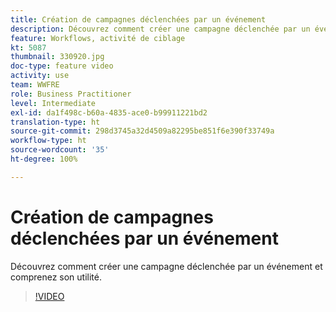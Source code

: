 ```yaml
---
title: Création de campagnes déclenchées par un événement
description: Découvrez comment créer une campagne déclenchée par un événement et comprenez son utilité.
feature: Workflows, activité de ciblage
kt: 5087
thumbnail: 330920.jpg
doc-type: feature video
activity: use
team: WWFRE
role: Business Practitioner
level: Intermediate
exl-id: da1f498c-b60a-4835-ace0-b99911221bd2
translation-type: ht
source-git-commit: 298d3745a32d4509a82295be851f6e390f33749a
workflow-type: ht
source-wordcount: '35'
ht-degree: 100%

---
```


# Création de campagnes déclenchées par un événement

Découvrez comment créer une campagne déclenchée par un événement et comprenez son utilité.

>[!VIDEO](https://video.tv.adobe.com/v/330920?quality=12)
